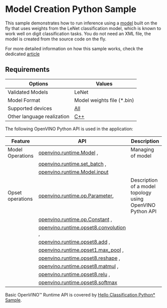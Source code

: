 # Model Creation Python Sample

This sample demonstrates how to run inference using a [model](https://docs.openvino.ai/2023.3/openvino_docs_OV_UG_Model_Representation.html) built on the fly that uses weights from the LeNet classification model, which is known to work well on digit classification tasks. You do not need an XML file, the model is created from the source code on the fly.

For more detailed information on how this sample works, check the dedicated [article](https://docs.openvino.ai/2023.3/openvino_inference_engine_ie_bridges_python_sample_model_creation_sample_README.html)

## Requirements

| Options                     | Values                                                                                                      |
| ----------------------------| ------------------------------------------------------------------------------------------------------------|
| Validated Models            | LeNet                                                                                                       |
| Model Format                | Model weights file (\*.bin)                                                                                 |
| Supported devices           | [All](https://docs.openvino.ai/2023.3/openvino_docs_OV_UG_supported_plugins_Supported_Devices.html)         |
| Other language realization  | [C++](https://docs.openvino.ai/2023.3/openvino_inference_engine_samples_model_creation_sample_README.html)  |

The following OpenVINO Python API is used in the application:

| Feature           | API                                                                                                                                                       | Description                                               |
| ------------------| ----------------------------------------------------------------------------------------------------------------------------------------------------------|-----------------------------------------------------------|
| Model Operations  | [openvino.runtime.Model](https://docs.openvino.ai/2023.3/api/ie_python_api/_autosummary/openvino.runtime.Model.html) ,                                    | Managing of model                                         |
|                   | [openvino.runtime.set_batch](https://docs.openvino.ai/2023.3/api/ie_python_api/_autosummary/openvino.runtime.set_batch.html) ,                            |                                                           |
|                   | [openvino.runtime.Model.input](https://docs.openvino.ai/2023.3/api/ie_python_api/_autosummary/openvino.runtime.Model.html#openvino.runtime.Model.input)   |                                                           |
| Opset operations  | [openvino.runtime.op.Parameter](https://docs.openvino.ai/2023.3/api/ie_python_api/_autosummary/openvino.runtime.op.Parameter.html),                       | Description of a model topology using OpenVINO Python API |
|                   | [openvino.runtime.op.Constant](https://docs.openvino.ai/2023.3/api/ie_python_api/_autosummary/openvino.runtime.op.Constant.html) ,                        |                                                           |
|                   | [openvino.runtime.opset8.convolution](https://docs.openvino.ai/2023.3/api/ie_python_api/_autosummary/openvino.runtime.opset8.convolution.html) ,          |                                                           |
|                   | [openvino.runtime.opset8.add](https://docs.openvino.ai/2023.3/api/ie_python_api/_autosummary/openvino.runtime.opset8.add.html) ,                          |                                                           |
|                   | [openvino.runtime.opset1.max_pool](https://docs.openvino.ai/2023.3/api/ie_python_api/_autosummary/openvino.runtime.opset1.max_pool.html) ,                |                                                           |
|                   | [openvino.runtime.opset8.reshape](https://docs.openvino.ai/2023.3/api/ie_python_api/_autosummary/openvino.runtime.opset8.reshape.html) ,                  |                                                           |
|                   | [openvino.runtime.opset8.matmul](https://docs.openvino.ai/2023.3/api/ie_python_api/_autosummary/openvino.runtime.opset8.matmul.html) ,                    |                                                           |
|                   | [openvino.runtime.opset8.relu](https://docs.openvino.ai/2023.3/api/ie_python_api/_autosummary/openvino.runtime.opset8.relu.html) ,                        |                                                           |
|                   | [openvino.runtime.opset8.softmax](https://docs.openvino.ai/2023.3/api/ie_python_api/_autosummary/openvino.runtime.opset8.softmax.html)                    |                                                           |

Basic OpenVINO™ Runtime API is covered by [Hello Classification Python* Sample](https://docs.openvino.ai/2023.3/openvino_inference_engine_ie_bridges_python_sample_hello_classification_README.html).